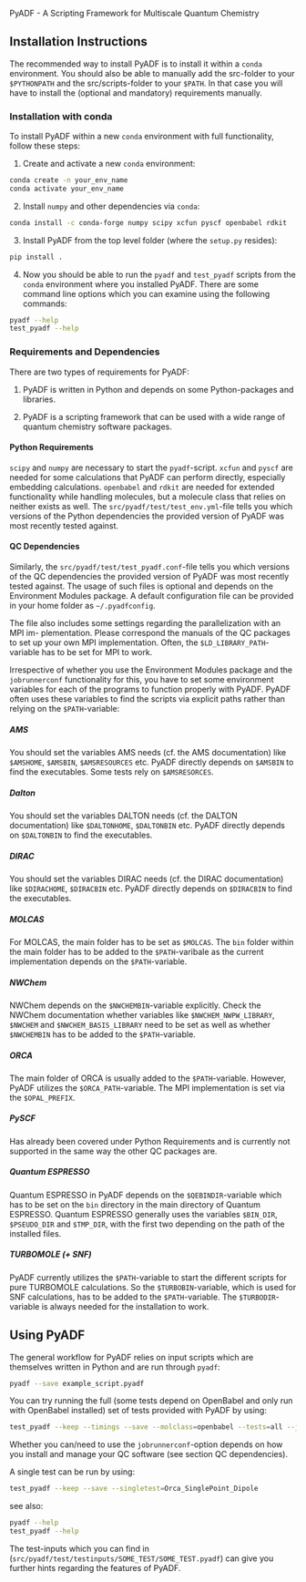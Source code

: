 PyADF - A Scripting Framework for Multiscale Quantum Chemistry

## Installation Instructions

The recommended way to install PyADF is to install it within a `conda`
environment. 
You should also be able to manually add the src-folder to your `$PYTHONPATH`
and the src/scripts-folder to your `$PATH`.
In that case you will have to install the (optional and mandatory) requirements manually.

### Installation with conda

To install PyADF within a new `conda` environment with full functionality,
follow these steps:

1. Create and activate a new `conda` environment:

```bash
conda create -n your_env_name
conda activate your_env_name
```

2. Install `numpy` and other dependencies via `conda`:

```bash
conda install -c conda-forge numpy scipy xcfun pyscf openbabel rdkit
```

3. Install PyADF from the top level folder (where the `setup.py` resides):

```bash
pip install .
```

4. Now you should be able to run the `pyadf` and `test_pyadf` scripts
from the `conda` environment where you installed PyADF. There are some
command line options which you can examine using the following commands:

```bash
pyadf --help
test_pyadf --help
```

### Requirements and Dependencies

There are two types of requirements for PyADF:

1. PyADF is written in Python and depends on some Python-packages and libraries.

2. PyADF is a scripting framework that can be used with a wide range of quantum chemistry
software packages.

#### Python Requirements

`scipy` and `numpy` are necessary to start the `pyadf`-script.
`xcfun` and `pyscf` are needed for some calculations that PyADF can perform directly,
especially embedding calculations.
`openbabel` and `rdkit` are needed for extended functionality while handling molecules,
but a molecule class that relies on neither exists as well.
The `src/pyadf/test/test_env.yml`-file tells you which versions of the Python dependencies
the provided version of PyADF was most recently tested against.

#### QC Dependencies

Similarly, the `src/pyadf/test/test_pyadf.conf`-file tells you which versions of
the QC dependencies the provided version of PyADF was most recently tested against.
The usage of such files is optional and depends on the Environment Modules package.
A default configuration file can be provided in your home folder as `~/.pyadfconfig`.

The file also includes some settings regarding the parallelization with an MPI im-
plementation. Please correspond the manuals of the QC packages to set up your own
MPI implementation. Often, the `$LD_LIBRARY_PATH`-variable has to be set for MPI
to work.

Irrespective of whether you use the Environment Modules package and the `jobrunnerconf`
functionality for this, you have to set some environment variables for each of the
programs to function properly with PyADF. PyADF often uses these variables to find
the scripts via explicit paths rather than relying on the `$PATH`-variable:

##### AMS

You should set the variables AMS needs (cf. the AMS documentation) like `$AMSHOME`,
`$AMSBIN`, `$AMSRESOURCES` etc. PyADF directly depends on `$AMSBIN` to find the
executables. Some tests rely on `$AMSRESORCES`.

##### Dalton

You should set the variables DALTON needs (cf. the DALTON documentation) like
`$DALTONHOME`, `$DALTONBIN` etc. PyADF directly depends on `$DALTONBIN` to find
the executables.

##### DIRAC

You should set the variables DIRAC needs (cf. the DIRAC documentation) like
`$DIRACHOME`, `$DIRACBIN` etc. PyADF directly depends on `$DIRACBIN` to find
the executables.

##### MOLCAS

For MOLCAS, the main folder has to be set as `$MOLCAS`. The `bin` folder within the
main folder has to be added to the `$PATH`-varibale as the current implementation
depends on the `$PATH`-variable.

##### NWChem

NWChem depends on the `$NWCHEMBIN`-variable explicitly. Check the NWChem documentation
whether variables like `$NWCHEM_NWPW_LIBRARY`, `$NWCHEM` and `$NWCHEM_BASIS_LIBRARY`
need to be set as well as whether `$NWCHEMBIN` has to be added to the `$PATH`-variable.

##### ORCA

The main folder of ORCA is usually added to the `$PATH`-variable. However,
PyADF utilizes the `$ORCA_PATH`-variable. The MPI implementation is set via
the `$OPAL_PREFIX`.

##### PySCF

Has already been covered under Python Requirements and is currently not supported
in the same way the other QC packages are.

##### Quantum ESPRESSO

Quantum ESPRESSO in PyADF depends on the `$QEBINDIR`-variable which has to be set
on the `bin` directory in the main directory of Quantum ESPRESSO. Quantum ESPRESSO
generally uses the variables `$BIN_DIR`, `$PSEUDO_DIR` and `$TMP_DIR`, with the
first two depending on the path of the installed files.

##### TURBOMOLE (+ SNF)

PyADF currently utilizes the `$PATH`-variable to start the different scripts for
pure TURBOMOLE calculations. So the `$TURBOBIN`-variable, which is used for SNF
calculations, has to be added to the `$PATH`-variable. The `$TURBODIR`-variable
is always needed for the installation to work.

## Using PyADF

The general workflow for PyADF relies on input scripts which are themselves
written in Python and are run through `pyadf`:

```bash
pyadf --save example_script.pyadf
```

You can try running the full (some tests depend on OpenBabel and only run with OpenBabel
installed) set of tests provided with PyADF by using:

```bash
test_pyadf --keep --timings --save --molclass=openbabel --tests=all --jobrunnerconf=YOURPATHTOPYADF/pyadf/test/test_pyadf.conf
```

Whether you can/need to use the `jobrunnerconf`-option depends on how you install
and manage your QC software (see section QC dependencies).

A single test can be run by using:

```bash
test_pyadf --keep --save --singletest=Orca_SinglePoint_Dipole
```

see also:

```bash
pyadf --help
test_pyadf --help
```

The test-inputs which you can find in (`src/pyadf/test/testinputs/SOME_TEST/SOME_TEST.pyadf`)
can give you further hints regarding the features of PyADF.
